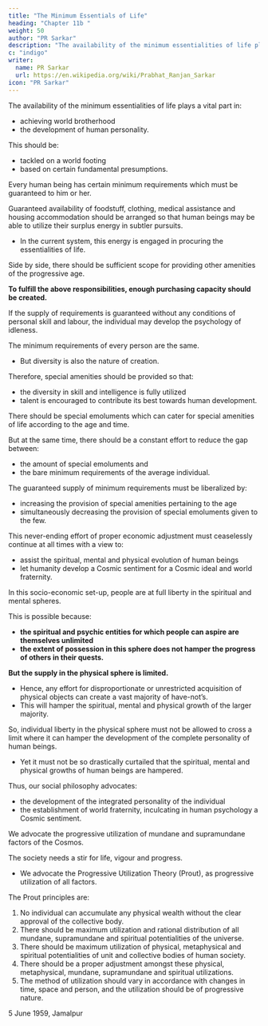 ```yaml
---
title: "The Minimum Essentials of Life"
heading: "Chapter 11b "
weight: 50
author: "PR Sarkar"
description: "The availability of the minimum essentialities of life plays a vital part not only in achieving world brotherhood, but also in the development of human personality"
c: "indigo"
writer:
  name: PR Sarkar
  url: https://en.wikipedia.org/wiki/Prabhat_Ranjan_Sarkar
icon: "PR Sarkar"
---
```



The availability of the minimum essentialities of life plays a vital part in:
- achieving world brotherhood
- the development of human personality. 

This should be:
- tackled on a world footing
- based on certain fundamental presumptions. 

Every human being has certain minimum requirements which must be guaranteed to him or her. 

Guaranteed availability of foodstuff, clothing, medical assistance and housing accommodation should be arranged so that human beings may be able to utilize their surplus energy in subtler pursuits.
- In the current system, this energy is engaged in procuring the essentialities of life.

Side by side, there should be sufficient scope for providing other amenities of the progressive age. 

**To fulfill the above responsibilities, enough purchasing capacity should be created.**

If the supply of requirements is guaranteed without any conditions of personal skill and labour, the individual may develop the psychology of idleness.

The minimum requirements of every person are the same.
- But diversity is also the nature of creation. 

Therefore, special amenities should be provided so that:
- the diversity in skill and intelligence is fully utilized
- talent is encouraged to contribute its best towards human development. 

<!-- It will, therefore, be necessary to make provision for -->

There should be special emoluments which can cater for special amenities of life according to the age and time.

But at the same time, there should be a constant effort to reduce the gap between:
- the amount of special emoluments and
- the bare minimum requirements of the average individual. 

The guaranteed supply of minimum requirements must be liberalized by:
- increasing the provision of special amenities pertaining to the age 
- simultaneously decreasing the provision of special emoluments given to the few.

This never-ending effort of proper economic adjustment must ceaselessly continue at all times with a view to:
- assist the spiritual, mental and physical evolution of human beings
- let humanity develop a Cosmic sentiment for a Cosmic ideal and world fraternity.

In this socio-economic set-up, people are at full liberty in the spiritual and mental spheres.

This is possible because:
- **the spiritual and psychic entities for which people can aspire are themselves unlimited**
- **the extent of possession in this sphere does not hamper the progress of others in their quests.**


**But the supply in the physical sphere is limited.**
- Hence, any effort for disproportionate or unrestricted acquisition of physical objects can create a vast majority of have-not’s.
- This will hamper the spiritual, mental and physical growth of the larger majority. 

<!-- So, while dealing with the problem of individual liberty, it must be kept in view that -->

So, individual liberty in the physical sphere must not be allowed to cross a limit where it can hamper the development of the complete personality of human beings. 
- Yet it must not be so drastically curtailed that the spiritual, mental and physical growths of human beings are hampered.

<!-- At the same time, -->

Thus, our social philosophy advocates:
- the development of the integrated personality of the individual
- the establishment of world fraternity, inculcating in human psychology a Cosmic sentiment. 

We advocate the progressive utilization of mundane and supramundane factors of the Cosmos. 

The society needs a stir for life, vigour and progress.
- We advocate the Progressive Utilization Theory (Prout), as progressive utilization of all factors.
<!-- Those who support this principle may be termed “Proutists”. -->

The Prout principles are:

1. No individual can accumulate any physical wealth without the clear approval of the collective body.
2. There should be maximum utilization and rational distribution of all mundane, supramundane and spiritual potentialities of the universe.
3. There should be maximum utilization of physical, metaphysical and spiritual potentialities of unit and collective bodies of human society.
4. There should be a proper adjustment amongst these physical, metaphysical, mundane, supramundane and spiritual utilizations.
5. The method of utilization should vary in accordance with changes in time, space and person, and the utilization should be of progressive nature.

<!-- Hence, ours is a Progressive Utilization Theory (Prout). -->

5 June 1959, Jamalpur


<!-- ## Footnotes

(1) Unit selves, or jiivátmans, are derived from the Cosmic Self. See “Pratisaiṋcara and Manah” for a discussion of the reunion of the two. –Eds.
 -->